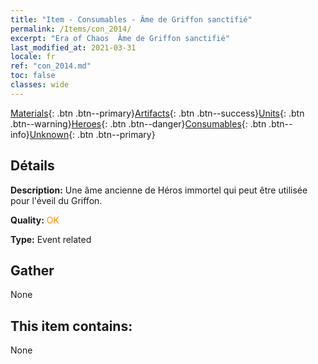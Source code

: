 ```yaml
---
title: "Item - Consumables - Âme de Griffon sanctifié"
permalink: /Items/con_2014/
excerpt: "Era of Chaos  Âme de Griffon sanctifié"
last_modified_at: 2021-03-31
locale: fr
ref: "con_2014.md"
toc: false
classes: wide
---
```

 [Materials](/fr/Items/){: .btn .btn--primary}[Artifacts](/fr/Items/Artifacts/){: .btn .btn--success}[Units](/fr/Items/Units/){: .btn .btn--warning}[Heroes](/fr/Items/Heroes/){: .btn .btn--danger}[Consumables](/fr/Items/Consumables/){: .btn .btn--info}[Unknown](/fr/Items/Unknown/){: .btn .btn--primary}

## Détails
 **Description:** Une âme ancienne de Héros immortel qui peut être utilisée pour l'éveil du Griffon.

 **Quality:** <span style="color: #FF8C00">OK</span>

 **Type:** Event related

## Gather

  None

## This item contains:

  None

